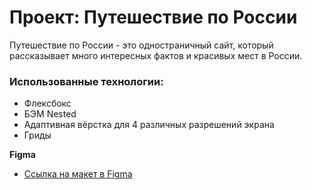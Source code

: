 # Проект: Путешествие по России

Путешествие по России - это одностраничный сайт, который рассказывает много интересных фактов и красивых мест в России. 

### Использованные технологии:

- Флексбокс
- БЭМ Nested
- Адаптивная вёрстка для 4 различных разрешений экрана
- Гриды

**Figma**

* [Ссылка на макет в Figma](https://www.figma.com/file/5S2WSbEFL6awjVWJ0NWL8Q/Sprint-3_-Russia-_-desktop-mobile?node-id=28503%3A0)

